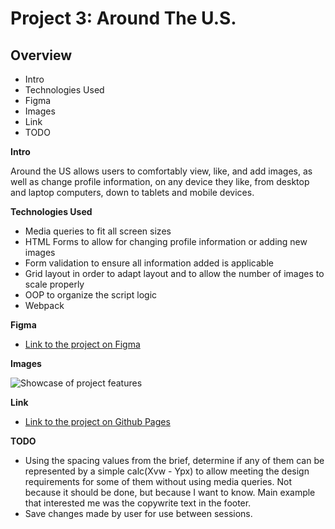 # Project 3: Around The U.S.

## Overview  

* Intro
* Technologies Used
* Figma  
* Images
* Link
* TODO

**Intro**
  
Around the US allows users to comfortably view, like, and add images, as well as change profile information, on any device they like, from desktop and laptop computers, down to tablets and mobile devices.

**Technologies Used**
* Media queries to fit all screen sizes
* HTML Forms to allow for changing profile information or adding new images
* Form validation to ensure all information added is applicable
* Grid layout in order to adapt layout and to allow the number of images to scale properly
* OOP to organize the script logic
* Webpack
  
**Figma**  
  
* [Link to the project on Figma](https://www.figma.com/file/ii4xxsJ0ghevUOcssTlHZv/Sprint-3%3A-Around-the-US?node-id=0%3A1)  
  
**Images**  
  
![Showcase of project features](../assets/around_US_showcase.gif?raw=true)

**Link**
* [Link to the project on Github Pages](https://meidoragon.github.cio/se_project_aroundtheus/)

**TODO** 

* Using the spacing values from the brief, determine if any of them can be represented by a simple calc(Xvw - Ypx) to allow meeting the design requirements for some of them without using media queries. Not because it should be done, but because I want to know. Main example that interested me was the copywrite text in the footer. 
* Save changes made by user for use between sessions.
